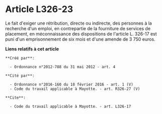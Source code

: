 # Article L326-23

Le fait d'exiger une rétribution, directe ou indirecte, des personnes à la recherche d'un emploi, en contrepartie de la
fourniture de services de placement, en méconnaissance des dispositions de l'article L. 326-17 est puni d'un emprisonnement
de six mois et d'une amende de 3 750 euros.

**Liens relatifs à cet article**

	**Créé par**:

	  - Ordonnance n°2012-788 du 31 mai 2012 - art. 4

	**Cité par**:

	  - Ordonnance n°2016-160 du 18 février 2016 - art. 1 (V)
	  - Code du travail applicable à Mayotte. - art. R326-27 (V)

	**Cite**:

	  - Code du travail applicable à Mayotte. - art. L326-17
